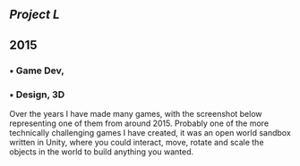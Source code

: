 



## *Project L*
## 2015

### • Game Dev,
### • Design, 3D

Over the years I have made many games, with the screenshot below representing one of them from around 2015. Probably one of the more technically challenging games I have created, it was an open world sandbox written in Unity, where you could interact, move, rotate and scale the objects in the world to build anything you wanted.